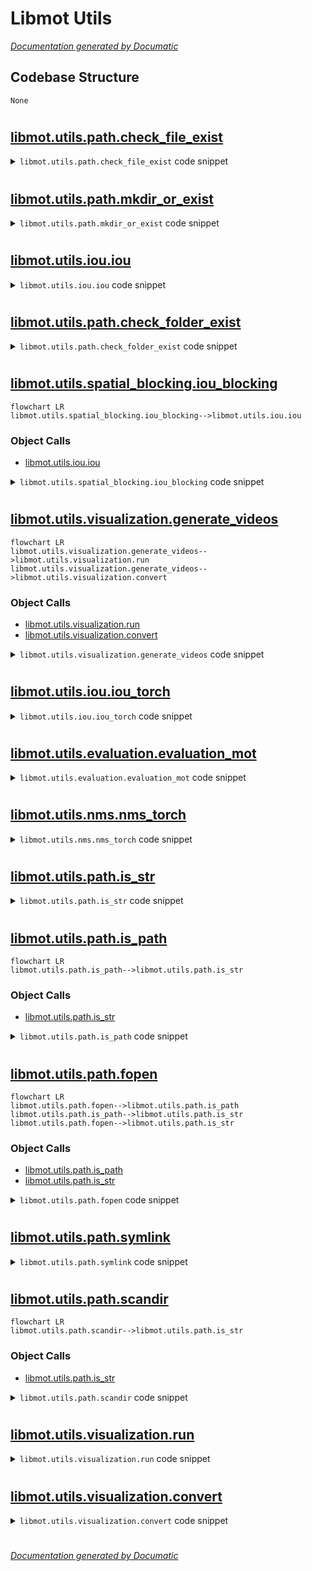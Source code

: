 # Libmot Utils

[_Documentation generated by Documatic_](https://www.documatic.com)

<!---Documatic-section-Codebase Structure-start--->
## Codebase Structure

<!---Documatic-block-system_architecture-start--->
```mermaid
None
```
<!---Documatic-block-system_architecture-end--->

# #
<!---Documatic-section-Codebase Structure-end--->

<!---Documatic-section-libmot.utils.path.check_file_exist-start--->
## [libmot.utils.path.check_file_exist](5-libmot_utils.md#libmot.utils.path.check_file_exist)

<!---Documatic-section-check_file_exist-start--->
<!---Documatic-block-libmot.utils.path.check_file_exist-start--->
<details>
	<summary><code>libmot.utils.path.check_file_exist</code> code snippet</summary>

```python
def check_file_exist(filename, msg_tmpl='file "{}" does not exist'):
    if not osp.isfile(filename):
        raise FileNotFoundError(msg_tmpl.format(filename))
```
</details>
<!---Documatic-block-libmot.utils.path.check_file_exist-end--->
<!---Documatic-section-check_file_exist-end--->

# #
<!---Documatic-section-libmot.utils.path.check_file_exist-end--->

<!---Documatic-section-libmot.utils.path.mkdir_or_exist-start--->
## [libmot.utils.path.mkdir_or_exist](5-libmot_utils.md#libmot.utils.path.mkdir_or_exist)

<!---Documatic-section-mkdir_or_exist-start--->
<!---Documatic-block-libmot.utils.path.mkdir_or_exist-start--->
<details>
	<summary><code>libmot.utils.path.mkdir_or_exist</code> code snippet</summary>

```python
def mkdir_or_exist(dir_name, mode=511):
    if dir_name == '':
        return
    dir_name = osp.expanduser(dir_name)
    os.makedirs(dir_name, mode=mode, exist_ok=True)
```
</details>
<!---Documatic-block-libmot.utils.path.mkdir_or_exist-end--->
<!---Documatic-section-mkdir_or_exist-end--->

# #
<!---Documatic-section-libmot.utils.path.mkdir_or_exist-end--->

<!---Documatic-section-libmot.utils.iou.iou-start--->
## [libmot.utils.iou.iou](5-libmot_utils.md#libmot.utils.iou.iou)

<!---Documatic-section-iou-start--->
<!---Documatic-block-libmot.utils.iou.iou-start--->
<details>
	<summary><code>libmot.utils.iou.iou</code> code snippet</summary>

```python
def iou(bboxes, candidates, metric='origin'):
    (bboxes, candidates) = (np.atleast_2d(bboxes), np.atleast_2d(candidates))
    overlap = np.zeros((bboxes.shape[0], candidates.shape[0]))
    if overlap.size == 0:
        return overlap
    if metric == 'shape':
        bboxes[:, :2] *= 0
        candidates[:, :2] *= 0
    elif metric == 'position':
        bboxes[:, :2] -= bboxes[:, 2:] / 2
        candidates[:, :2] -= candidates[:, 2:] / 2
    for (i, bbox) in enumerate(bboxes):
        (bbox_tl, bbox_br) = (bbox[:2], bbox[:2] + bbox[2:])
        candidates_tl = candidates[:, :2]
        candidates_br = candidates[:, :2] + candidates[:, 2:]
        tl = np.c_[np.maximum(bbox_tl[0], candidates_tl[:, 0])[:, np.newaxis], np.maximum(bbox_tl[1], candidates_tl[:, 1])[:, np.newaxis]]
        br = np.c_[np.minimum(bbox_br[0], candidates_br[:, 0])[:, np.newaxis], np.minimum(bbox_br[1], candidates_br[:, 1])[:, np.newaxis]]
        wh = np.maximum(0.0, br - tl)
        area_intersection = wh.prod(axis=1)
        area_bbox = bbox[2:].prod()
        area_candidates = candidates[:, 2:].prod(axis=1)
        overlap[i, :] = area_intersection / (area_bbox + area_candidates - area_intersection)
    return overlap
```
</details>
<!---Documatic-block-libmot.utils.iou.iou-end--->
<!---Documatic-section-iou-end--->

# #
<!---Documatic-section-libmot.utils.iou.iou-end--->

<!---Documatic-section-libmot.utils.path.check_folder_exist-start--->
## [libmot.utils.path.check_folder_exist](5-libmot_utils.md#libmot.utils.path.check_folder_exist)

<!---Documatic-section-check_folder_exist-start--->
<!---Documatic-block-libmot.utils.path.check_folder_exist-start--->
<details>
	<summary><code>libmot.utils.path.check_folder_exist</code> code snippet</summary>

```python
def check_folder_exist(foldername, msg_tmpl='folder "{}" does not exist'):
    if not osp.isdir(foldername):
        raise FileNotFoundError(msg_tmpl.format(foldername))
```
</details>
<!---Documatic-block-libmot.utils.path.check_folder_exist-end--->
<!---Documatic-section-check_folder_exist-end--->

# #
<!---Documatic-section-libmot.utils.path.check_folder_exist-end--->

<!---Documatic-section-libmot.utils.spatial_blocking.iou_blocking-start--->
## [libmot.utils.spatial_blocking.iou_blocking](5-libmot_utils.md#libmot.utils.spatial_blocking.iou_blocking)

<!---Documatic-section-iou_blocking-start--->
```mermaid
flowchart LR
libmot.utils.spatial_blocking.iou_blocking-->libmot.utils.iou.iou
```

### Object Calls

* [libmot.utils.iou.iou](5-libmot_utils.md#libmot.utils.iou.iou)

<!---Documatic-block-libmot.utils.spatial_blocking.iou_blocking-start--->
<details>
	<summary><code>libmot.utils.spatial_blocking.iou_blocking</code> code snippet</summary>

```python
def iou_blocking(tracks, dets, region_shape):
    tracks = np.atleast_2d(tracks)
    dets = np.atleast_2d(dets)
    if not isinstance(region_shape, tuple):
        region_shape = np.atleast_2d(region_shape)
    else:
        region_shape = np.array([[region_shape[0], region_shape[1]]])
        region_shape = np.tile(region_shape, (tracks.shape[0], 1))
    centers = tracks[:, :2] + tracks[:, 2:] / 2.0
    overlap = iou(np.c_[centers - region_shape / 2.0, region_shape], dets)
    keep = overlap > 0
    return keep
```
</details>
<!---Documatic-block-libmot.utils.spatial_blocking.iou_blocking-end--->
<!---Documatic-section-iou_blocking-end--->

# #
<!---Documatic-section-libmot.utils.spatial_blocking.iou_blocking-end--->

<!---Documatic-section-libmot.utils.visualization.generate_videos-start--->
## [libmot.utils.visualization.generate_videos](5-libmot_utils.md#libmot.utils.visualization.generate_videos)

<!---Documatic-section-generate_videos-start--->
```mermaid
flowchart LR
libmot.utils.visualization.generate_videos-->libmot.utils.visualization.run
libmot.utils.visualization.generate_videos-->libmot.utils.visualization.convert
```

### Object Calls

* [libmot.utils.visualization.run](5-libmot_utils.md#libmot.utils.visualization.run)
* [libmot.utils.visualization.convert](5-libmot_utils.md#libmot.utils.visualization.convert)

<!---Documatic-block-libmot.utils.visualization.generate_videos-start--->
<details>
	<summary><code>libmot.utils.visualization.generate_videos</code> code snippet</summary>

```python
def generate_videos(mot_dir, result_dir, output_dir=None, convert_h264=False, update_ms=None):
    if output_dir is not None:
        os.makedirs(output_dir, exist_ok=True)
    else:
        output_dir = './'
    video_filename = None
    if os.path.isdir(result_dir):
        result_list = os.listdir(result_dir)
    elif os.path.isfile(result_dir):
        result_list = [result_dir]
    else:
        if '/' in mot_dir:
            sequence = mot_dir.split('/')
        else:
            sequence = mot_dir.split('\\')
        for s in reversed(sequence):
            if len(s) > 0:
                sequence = s
                break
        video_filename = os.path.join(output_dir, '%s.avi' % sequence)
        run(mot_dir, result_dir, False, None, update_ms, video_filename)
        return
    for sequence_txt in result_list:
        sequence = os.path.splitext(sequence_txt)[0]
        sequence = sequence.split('/')[-1]
        sequence = sequence.split('\\')[-1]
        print(mot_dir)
        if not os.path.exists(mot_dir):
            continue
        video_filename = os.path.join(output_dir, '%s.avi' % sequence)
        print('Saving %s to %s.' % (sequence_txt, video_filename))
        run(mot_dir, sequence_txt, False, None, update_ms, video_filename)
    if not convert_h264:
        return
    for sequence_txt in result_list:
        sequence = os.path.splitext(sequence_txt)[0]
        sequence = sequence.split('/')[-1]
        sequence = sequence.split('\\')[-1]
        if not os.path.exists(mot_dir):
            continue
        filename_in = os.path.join(output_dir, '%s.avi' % sequence)
        filename_out = os.path.join(output_dir, '%s.mp4' % sequence)
        convert(filename_in, filename_out)
```
</details>
<!---Documatic-block-libmot.utils.visualization.generate_videos-end--->
<!---Documatic-section-generate_videos-end--->

# #
<!---Documatic-section-libmot.utils.visualization.generate_videos-end--->

<!---Documatic-section-libmot.utils.iou.iou_torch-start--->
## [libmot.utils.iou.iou_torch](5-libmot_utils.md#libmot.utils.iou.iou_torch)

<!---Documatic-section-iou_torch-start--->
<!---Documatic-block-libmot.utils.iou.iou_torch-start--->
<details>
	<summary><code>libmot.utils.iou.iou_torch</code> code snippet</summary>

```python
def iou_torch(bboxes, candidates):
    N = bboxes.size(0)
    M = candidates.size(0)
    if N == 0 or M == 0:
        return torch.empty(N, M)
    area1 = bboxes[:, 2] * bboxes[:, 3]
    area2 = candidates[:, 2] * candidates[:, 3]
    bboxes[:, 2:] = bboxes[:, :2] + bboxes[:, 2:]
    candidates[:, 2:] = candidates[:, :2] + candidates[:, 2:]
    tl = torch.max(bboxes[:, :2].unsqueeze(1).expand(N, M, 2), candidates[:, :2].unsqueeze(0).expand(N, M, 2))
    br = torch.min(bboxes[:, 2:].unsqueeze(1).expand(N, M, 2), candidates[:, 2:].unsqueeze(0).expand(N, M, 2))
    wh = torch.clamp(br - tl, min=0)
    intersection = wh[:, :, 0] * wh[:, :, 1]
    area1 = area1.unsqueeze(1).expand(N, M)
    area2 = area2.unsqueeze(0).expand(N, M)
    return intersection / (area1 + area2 - intersection)
```
</details>
<!---Documatic-block-libmot.utils.iou.iou_torch-end--->
<!---Documatic-section-iou_torch-end--->

# #
<!---Documatic-section-libmot.utils.iou.iou_torch-end--->

<!---Documatic-section-libmot.utils.evaluation.evaluation_mot-start--->
## [libmot.utils.evaluation.evaluation_mot](5-libmot_utils.md#libmot.utils.evaluation.evaluation_mot)

<!---Documatic-section-evaluation_mot-start--->
<!---Documatic-block-libmot.utils.evaluation.evaluation_mot-start--->
<details>
	<summary><code>libmot.utils.evaluation.evaluation_mot</code> code snippet</summary>

```python
def evaluation_mot(groundtruths, tracks):
    assert isinstance(tracks, list) or isinstance(tracks, np.ndarray), 'inputs must be array'
    gts = pd.DataFrame(groundtruths[:, :6], columns=['FrameId', 'Id', 'X', 'Y', 'Width', 'Height'])
    gts = gts.set_index(['FrameId', 'Id'])
    gts[['X', 'Y']] -= (1, 1)
    box = pd.DataFrame(np.array(tracks[:, :6]), columns=['FrameId', 'Id', 'X', 'Y', 'Width', 'Height'])
    box = box.set_index(['FrameId', 'Id'])
    box[['X', 'Y']] -= (1, 1)
    acc = mm.utils.compare_to_groundtruth(gts, box, 'iou', distth=0.5)
    mh = mm.metrics.create()
    summary = mh.compute(acc, metrics=mm.metrics.motchallenge_metrics, return_dataframe=False)
    return (abs(summary['mota']), abs(summary['motp']), abs(summary['idf1']), abs(summary['num_switches']))
```
</details>
<!---Documatic-block-libmot.utils.evaluation.evaluation_mot-end--->
<!---Documatic-section-evaluation_mot-end--->

# #
<!---Documatic-section-libmot.utils.evaluation.evaluation_mot-end--->

<!---Documatic-section-libmot.utils.nms.nms_torch-start--->
## [libmot.utils.nms.nms_torch](5-libmot_utils.md#libmot.utils.nms.nms_torch)

<!---Documatic-section-nms_torch-start--->
<!---Documatic-block-libmot.utils.nms.nms_torch-start--->
<details>
	<summary><code>libmot.utils.nms.nms_torch</code> code snippet</summary>

```python
def nms_torch(bboxes, scores, threshold=0.5):
    area = (bboxes[:, 2] - bboxes[:, 0]) * (bboxes[:, 3] - bboxes[:, 1])
    x1 = bboxes[:, 0]
    y1 = bboxes[:, 1]
    x2 = bboxes[:, 2]
    y2 = bboxes[:, 3]
    (_, order) = scores.sort(0, descending=True)
    keep = []
    while order.numel() > 0:
        if order.numel() == 1:
            keep.append(order.item())
            break
        else:
            i = order[0].item()
            keep.append(i)
        xx1 = x1[order[1:]].clamp(min=x1[i])
        yy1 = y1[order[1:]].clamp(min=y1[i])
        xx2 = x2[order[1:]].clamp(max=x2[i])
        yy2 = y2[order[1:]].clamp(max=y2[i])
        inter = (xx2 - xx1).clamp(min=0) * (yy2 - yy1).clamp(min=0)
        iou = inter / (area[i] + area[order[1:]] - inter)
        idx = (iou <= threshold).nonzero().squeeze()
        if idx.numel() == 0:
            break
        order = order[idx + 1]
    return torch.LongTensor(keep)
```
</details>
<!---Documatic-block-libmot.utils.nms.nms_torch-end--->
<!---Documatic-section-nms_torch-end--->

# #
<!---Documatic-section-libmot.utils.nms.nms_torch-end--->

<!---Documatic-section-libmot.utils.path.is_str-start--->
## [libmot.utils.path.is_str](5-libmot_utils.md#libmot.utils.path.is_str)

<!---Documatic-section-is_str-start--->
<!---Documatic-block-libmot.utils.path.is_str-start--->
<details>
	<summary><code>libmot.utils.path.is_str</code> code snippet</summary>

```python
def is_str(x):
    return isinstance(x, str)
```
</details>
<!---Documatic-block-libmot.utils.path.is_str-end--->
<!---Documatic-section-is_str-end--->

# #
<!---Documatic-section-libmot.utils.path.is_str-end--->

<!---Documatic-section-libmot.utils.path.is_path-start--->
## [libmot.utils.path.is_path](5-libmot_utils.md#libmot.utils.path.is_path)

<!---Documatic-section-is_path-start--->
```mermaid
flowchart LR
libmot.utils.path.is_path-->libmot.utils.path.is_str
```

### Object Calls

* [libmot.utils.path.is_str](5-libmot_utils.md#libmot.utils.path.is_str)

<!---Documatic-block-libmot.utils.path.is_path-start--->
<details>
	<summary><code>libmot.utils.path.is_path</code> code snippet</summary>

```python
def is_path(x):
    return is_str(x) or isinstance(x, Path)
```
</details>
<!---Documatic-block-libmot.utils.path.is_path-end--->
<!---Documatic-section-is_path-end--->

# #
<!---Documatic-section-libmot.utils.path.is_path-end--->

<!---Documatic-section-libmot.utils.path.fopen-start--->
## [libmot.utils.path.fopen](5-libmot_utils.md#libmot.utils.path.fopen)

<!---Documatic-section-fopen-start--->
```mermaid
flowchart LR
libmot.utils.path.fopen-->libmot.utils.path.is_path
libmot.utils.path.is_path-->libmot.utils.path.is_str
libmot.utils.path.fopen-->libmot.utils.path.is_str
```

### Object Calls

* [libmot.utils.path.is_path](5-libmot_utils.md#libmot.utils.path.is_path)
* [libmot.utils.path.is_str](5-libmot_utils.md#libmot.utils.path.is_str)

<!---Documatic-block-libmot.utils.path.fopen-start--->
<details>
	<summary><code>libmot.utils.path.fopen</code> code snippet</summary>

```python
def fopen(filepath, *args, **kwargs):
    assert is_path(filepath), 'filepath is illegal'
    if is_str(filepath):
        return open(filepath, *args, **kwargs)
    elif isinstance(filepath, Path):
        return filepath.open(*args, **kwargs)
```
</details>
<!---Documatic-block-libmot.utils.path.fopen-end--->
<!---Documatic-section-fopen-end--->

# #
<!---Documatic-section-libmot.utils.path.fopen-end--->

<!---Documatic-section-libmot.utils.path.symlink-start--->
## [libmot.utils.path.symlink](5-libmot_utils.md#libmot.utils.path.symlink)

<!---Documatic-section-symlink-start--->
<!---Documatic-block-libmot.utils.path.symlink-start--->
<details>
	<summary><code>libmot.utils.path.symlink</code> code snippet</summary>

```python
def symlink(src, dst, overwrite=True, **kwargs):
    if os.path.lexists(dst) and overwrite:
        os.remove(dst)
    os.symlink(src, dst, **kwargs)
```
</details>
<!---Documatic-block-libmot.utils.path.symlink-end--->
<!---Documatic-section-symlink-end--->

# #
<!---Documatic-section-libmot.utils.path.symlink-end--->

<!---Documatic-section-libmot.utils.path.scandir-start--->
## [libmot.utils.path.scandir](5-libmot_utils.md#libmot.utils.path.scandir)

<!---Documatic-section-scandir-start--->
```mermaid
flowchart LR
libmot.utils.path.scandir-->libmot.utils.path.is_str
```

### Object Calls

* [libmot.utils.path.is_str](5-libmot_utils.md#libmot.utils.path.is_str)

<!---Documatic-block-libmot.utils.path.scandir-start--->
<details>
	<summary><code>libmot.utils.path.scandir</code> code snippet</summary>

```python
def scandir(dir_path, suffix=None, blacklists=None, recursive=False):
    if isinstance(dir_path, (str, Path)):
        dir_path = str(dir_path)
    else:
        raise TypeError('"dir_path" must be a string or Path object')
    if suffix is not None and (not isinstance(suffix, (str, tuple))):
        raise TypeError('"suffix" must be a string or tuple of strings')
    if blacklists is not None and (not isinstance(blacklists, (str, tuple))):
        raise TypeError('"blacklists" must be a string or tuple of strings')
    root = dir_path

    def in_blacklists(filepath, blacklists):
        if blacklists is None:
            return False
        if is_str(blacklists):
            blacklists = (blacklists,)
        for s in blacklists:
            if s in filepath:
                return True
        return False

    def _scandir(dir_path, suffix, recursive):
        if not osp.isdir(dir_path):
            return
        for entry in os.scandir(dir_path):
            if not entry.name.startswith('.') and entry.is_file():
                rel_path = osp.relpath(entry.path, root)
                if in_blacklists(rel_path, blacklists):
                    continue
                if suffix is None:
                    yield rel_path
                elif rel_path.endswith(suffix):
                    yield rel_path
            elif recursive:
                yield from _scandir(entry.path, suffix=suffix, recursive=recursive)
            else:
                continue
    return _scandir(dir_path, suffix=suffix, recursive=recursive)
```
</details>
<!---Documatic-block-libmot.utils.path.scandir-end--->
<!---Documatic-section-scandir-end--->

# #
<!---Documatic-section-libmot.utils.path.scandir-end--->

<!---Documatic-section-libmot.utils.visualization.run-start--->
## [libmot.utils.visualization.run](5-libmot_utils.md#libmot.utils.visualization.run)

<!---Documatic-section-run-start--->
<!---Documatic-block-libmot.utils.visualization.run-start--->
<details>
	<summary><code>libmot.utils.visualization.run</code> code snippet</summary>

```python
def run(sequence_dir, result_file, show_false_alarms=False, detection_file=None, update_ms=None, video_filename=None):
    seq_info = gather_sequence_info(sequence_dir, detection_file)
    if os.path.isfile(result_file):
        results = np.loadtxt(result_file, delimiter=',')
    else:
        results = result_file
        seq_info['max_frame_idx'] = max(results[:, 0])

    def frame_callback(vis, frame_idx):
        print('Frame idx', frame_idx)
        image = cv2.imread(seq_info['image_filenames'][frame_idx], cv2.IMREAD_COLOR)
        vis.set_image(image.copy())
        mask = results[:, 0].astype(np.int) == frame_idx
        track_ids = results[mask, 1].astype(np.int)
        boxes = results[mask, 2:6]
        vis.draw_groundtruth(track_ids, boxes)
        vis.draw_tail(track_ids, frame_idx, results)
    if update_ms is None:
        update_ms = seq_info['update_ms']
    if update_ms is None:
        update_ms = DEFAULT_UPDATE_MS
    visualizer = Visualization(seq_info, update_ms)
    if video_filename is not None:
        visualizer.viewer.enable_videowriter(video_filename)
    visualizer.run(frame_callback)
```
</details>
<!---Documatic-block-libmot.utils.visualization.run-end--->
<!---Documatic-section-run-end--->

# #
<!---Documatic-section-libmot.utils.visualization.run-end--->

<!---Documatic-section-libmot.utils.visualization.convert-start--->
## [libmot.utils.visualization.convert](5-libmot_utils.md#libmot.utils.visualization.convert)

<!---Documatic-section-convert-start--->
<!---Documatic-block-libmot.utils.visualization.convert-start--->
<details>
	<summary><code>libmot.utils.visualization.convert</code> code snippet</summary>

```python
def convert(filename_in, filename_out, ffmpeg_executable='ffmpeg'):
    import subprocess
    command = [ffmpeg_executable, '-i', filename_in, '-c:v', 'libx264', '-preset', 'slow', '-crf', '21', filename_out]
    subprocess.call(command)
```
</details>
<!---Documatic-block-libmot.utils.visualization.convert-end--->
<!---Documatic-section-convert-end--->

# #
<!---Documatic-section-libmot.utils.visualization.convert-end--->

[_Documentation generated by Documatic_](https://www.documatic.com)